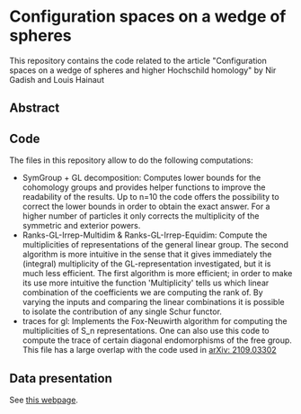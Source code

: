 # Configuration spaces on a wedge of spheres

This repository contains the code related to the article "Configuration spaces on a wedge of spheres and higher Hochschild homology" by Nir Gadish and Louis Hainaut

## Abstract


## Code

The files in this repository allow to do the following computations:
- SymGroup + GL decomposition: Computes lower bounds for the cohomology groups and provides helper functions to improve the readability of the results. Up to n=10 the code offers the possibility to correct the lower bounds in order to obtain the exact answer. For a higher number of particles it only corrects the multiplicity of the symmetric and exterior powers.
- Ranks-GL-Irrep-Multidim & Ranks-GL-Irrep-Equidim: Compute the multiplicities of representations of the general linear group. The second algorithm is more intuitive in the sense that it gives immediately the (integral) multiplicity of the GL-representation investigated, but it is much less efficient. The first algorithm is more efficient; in order to make its use more intuitive the function 'Multiplicity' tells us which linear combination of the coefficients we are computing the rank of. By varying the inputs and comparing the linear combinations it is possible to isolate the contribution of any single Schur functor.  
- traces for gl: Implements the Fox-Neuwirth algorithm for computing the multiplicities of S_n representations. One can also use this code to compute the trace of certain diagonal endomorphisms of the free group. This file has a large overlap with the code used in [arXiv: 2109.03302](https://arxiv.org/abs/2109.03302)

## Data presentation

See [this webpage](https://louishainaut.github.io/GH-ConfSpace/).
